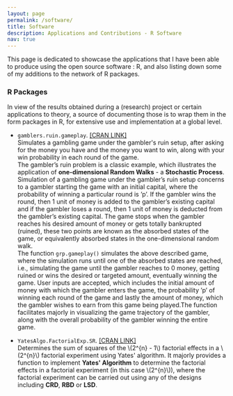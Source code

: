 ```yaml
---
layout: page
permalink: /software/
title: Software
description: Applications and Contributions - R Software
nav: true
---
```


This page is dedicated to showcase the applications that I have been able to produce using the open source software : R, and also listing down some of my additions to the network of R packages.

### R Packages

In view of the results obtained during a (research) project or certain applications to theory, a source of documenting those is to wrap them in the form packages in R, for extensive use and implementation at a global level.

* `gamblers.ruin.gameplay`. [[CRAN LINK]](https://cran.r-project.org/web/packages/gamblers.ruin.gameplay/index.html)<br />
Simulates a gambling game under the gambler's ruin setup, after asking for the money you have and the money you want to win, along with your win probability in each round of the game.<br />
The gambler’s ruin problem is a classic example, which illustrates the application of **one-dimensional Random Walks** - a **Stochastic Process**. Simulation of a gambling game under the gambler’s ruin setup concerns to a gambler starting the game with an initial capital, where the probability of winning a particular round is ’p’. If the gambler wins the round, then 1 unit of money is added to the gambler’s existing capital and if the gambler loses a round, then 1 unit of money is deducted from the gambler’s existing capital. The game stops when the gambler reaches his desired amount of money or gets totally bankrupted (ruined), these two points are known as the absorbed states of the
game, or equivalently absorbed states in the one-dimensional random walk. <br />
The function `grp.gameplay()` simulates the above described game, where the simulation runs until one of the absorbed states are reached, i.e., simulating the game until the gambler reaches to 0 money, getting ruined or wins the desired or targeted amount, eventually winning the game. User inputs are accepted, which includes the initial amount of money with which the gambler enters the game, the probability ’p’ of winning each round of the game and lastly the amount of money, which the gambler wishes to earn from this game being played.The function facilitates majorly in visualizing the game trajectory of the gambler, along with the overall probability of the gambler winning the entire game.

* `YatesAlgo.FactorialExp.SR`. [[CRAN LINK]](https://cran.r-project.org/web/packages/YatesAlgo.FactorialExp.SR/index.html)<br />
Determines the sum of squares of the \\(2^{n} - 1\\) factorial effects in a \\(2^{n}\\) factorial experiment using Yates' algorithm. It majorly provides a function to implement **Yates' Algorithm** to determine the factorial effects in a factorial experiment (in this case \\(2^{n}\\)), where the factorial experiment can be carried out using any of the designs including **CRD**, **RBD** or **LSD**.
